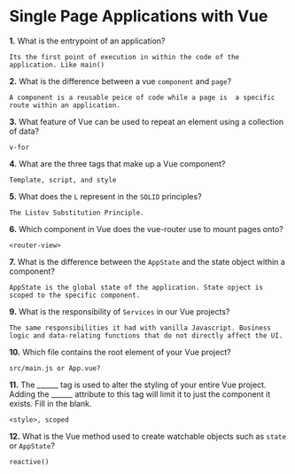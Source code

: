# Single Page Applications with Vue

**1.** What is the entrypoint of an application?
<!-- enter you answer in the space below -->
```
Its the first point of execution in within the code of the application. Like main()
```
**2.** What is the difference between a vue `component` and `page`?
<!-- enter you answer in the space below -->
```
A component is a reusable peice of code while a page is  a specific route within an application.
```
**3.** What feature of Vue can be used to repeat an element using a collection of data?
<!-- enter you answer in the space below -->
```
v-for
```
**4.** What are the three tags that make up a Vue component?
<!-- enter you answer in the space below -->
```
Template, script, and style
```
**5.** What does the `L` represent in the `SOLID` principles?
<!-- enter you answer in the space below -->
```
The Listov Substitution Principle. 
```
**6.** Which component in Vue does the vue-router use to mount pages onto?
<!-- enter you answer in the space below -->
```
<router-view>
```
**7.** What is the difference between the `AppState` and the state object within a component?
<!-- enter you answer in the space below -->
```
AppState is the global state of the application. State opject is scoped to the specific component.
```
**9.** What is the responsibility of `Services` in our Vue projects?
<!-- enter you answer in the space below -->
```
The same responsibilities it had with vanilla Javascript. Business logic and data-relating functions that do not directly affect the UI.
```
**10.** Which file contains the root element of your Vue project?
<!-- enter you answer in the space below -->
```
src/main.js or App.vue?
```
**11.** The ______ tag is used to alter the styling of your entire Vue project.  Adding the ______ attribute to this tag will limit it to just the component it exists.  Fill in the blank.
<!-- enter you answer in the space below -->
```
<style>, scoped
```
**12.** What is the Vue method used to create watchable objects such as `state` or `AppState`?
<!-- enter you answer in the space below -->
```
reactive()
```